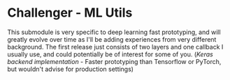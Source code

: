 # Challenger - ML Utils

This submodule is very specific to deep learning fast prototyping, and will greatly evolve over time as I'll be adding experiences from very different background. The first release just consists of two layers and one callback I usually use, and could potentially be of interest for some of you. (_Keras backend implementation_ - Faster prototyping than Tensorflow or PyTorch, but wouldn't advise for production settings)